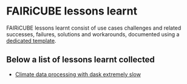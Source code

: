# FAIRiCUBE lessons learnt

FAIRiCUBE lessons learnt consist of use cases challenges and related successes, failures, solutions and workarounds, documented using a [dedicated template](UCs-lessons-learnt/UCs-lessons-learnt.md).

## Below a list of lessons learnt collected
- [Climate data processing with dask extremely slow](UCs-lessons-learnt/climate_data_processing_with_dask_extremly_slow.md)
